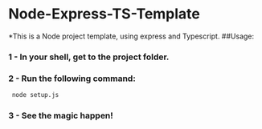 # Node-Express-TS-Template

*This is a Node project template, using express and Typescript.
##Usage:
### 1 - In your shell, get to the project folder.

### 2 - Run the following command:
```bash
 node setup.js
```

### 3 - See the magic happen!
